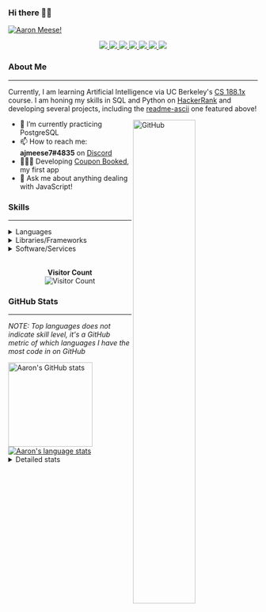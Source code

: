 ### Hi there 👋🏻
[![Aaron Meese!](https://user-images.githubusercontent.com/17814535/88975338-a2aabf00-d27f-11ea-963f-8a19608716b4.png)](https://github.com/ajmeese7/readme-ascii "README ASCII")

<p align="center">
  <a href="https://link.aaronmeese.com/github">
    <img src="https://img.shields.io/badge/-Github-000?style=flat&logo=Github&logoColor=white" />
  </a>
  <a href="https://link.aaronmeese.com/linkedin">
    <img src="https://img.shields.io/badge/-LinkedIn-blue?style=flat&logo=Linkedin&logoColor=white" />
  </a>
  <a href="https://link.aaronmeese.com/instagram">
    <img src="https://img.shields.io/badge/-Instagram-c13584?style=flat&labelColor=c13584&logo=instagram&logoColor=white" />
  </a>
  <a href="https://link.aaronmeese.com/twitter">
    <img src="https://img.shields.io/badge/-Twitter-1ca0f1?style=flat-square&labelColor=1ca0f1&logo=twitter&logoColor=white&link=https://twitter.com/ajmeese7" />
  </a>
  <a href="https://link.aaronmeese.com/medium">
    <img src="https://img.shields.io/badge/-Medium-03a57a?style=flat-square&labelColor=000000&logo=Medium&link=https://medium.com/@ajmeese7/" />
  </a>
  <a href="mailto:ajmeese7@gmail.com">
    <img src="https://img.shields.io/badge/-Gmail-c14438?style=flat&logo=Gmail&logoColor=white" />
  </a>
   <a href="https://link.aaronmeese.com/codewars">
    <img src="https://www.codewars.com/users/ajmeese7/badges/micro" />
  </a>
  <!-- <img src="https://projecteuler.net/profile/ajmeese7.png" /> -->
</p>

### About Me ###
----------------------------------------------------------------------------------------------------------------------------
Currently, I am learning Artificial Intelligence via UC Berkeley's [CS 188.1x](https://courses.edx.org/courses/BerkeleyX/CS188.1x-4/1T2015/course/) course.
I am honing my skills in SQL and Python on [HackerRank](https://www.hackerrank.com/ajmeese7) and developing several projects, including the 
[readme-ascii](https://github.com/ajmeese7/readme-ascii) one featured above!

<img width="50%" align="right" alt="GitHub" src="https://raw.githubusercontent.com/onimur/.github/master/.resources/git-header.svg" />

- 🔭 I’m currently practicing PostgreSQL
- 📫 How to reach me: **ajmeese7#4835** on [Discord](https://discord.com)
- 👨🏼‍💻 Developing [Coupon Booked](https://couponbooked.com), my first app
- 💬 Ask me about anything dealing with JavaScript!
<!-- TODO: make this pretty enough to promote!
- 🎯 Portfolio site: [https://aaronmeese.com](https://aaronmeese.com/)
-->

### Skills ###
----------------------------------------------------------------------------------------------------------------------------
<details>
<summary>Languages</summary>

+ JavaScript
+ HTML
+ CSS
    + [README ASCII](https://github.com/ajmeese7/readme-ascii)
+ PHP
+ Java
    + [BRCC Java](https://github.com/ajmeese7/brcc-java)
    + [Euler Problems](https://github.com/ajmeese7/euler-problems)

</details>
<details>
<summary>Libraries/Frameworks</summary>

+ NodeJS
    + [Snapchat Share](https://github.com/ajmeese7/snapchat-share)
    + [FRC Spreadsheets](https://github.com/ajmeese7/frc-spreadsheets)
+ Cordova
+ jQuery
+ Discord.js
    + [Spambot](https://github.com/ajmeese7/spambot)
    + [Automatic Reactions](https://github.com/ajmeese7/automatic-reactions)
    + [Multiple Reactions](https://github.com/ajmeese7/multiple-reactions)
+ Puppeteer
    + [README ASCII](https://github.com/ajmeese7/readme-ascii)
    + [Dynamic Page Retrieval](https://github.com/ajmeese7/dynamic-page-retrieval)
+ Nightmare.js
    + [Steam Queue Clicker](https://github.com/ajmeese7/steam-queue-clicker)
    + [Repbot](https://github.com/ajmeese7/repbot)
+ json-fs-store
    + [Multiple Reactions](https://github.com/ajmeese7/multiple-reactions)
+ pdf-lib

</details>
<details>
<summary>Software/Services</summary>

+ Wallpaper Engine
    + [Random Wallpaper](https://github.com/ajmeese7/random-wallpaper)
    + [Image of the Day](https://github.com/ajmeese7/image-of-the-day)
+ phpMyAdmin
+ Cloudinary
+ Firefox Extensions
    + [Chess Next Move](https://github.com/ajmeese7/chess-next-move)
    + [Gmail Label Organizer](https://github.com/ajmeese7/gmail-label-organizer)
+ Google Analytics
+ Heroku
+ Nexmo
+ Auth0

</details>
<!--
<details>
<summary>Soft Skills</summary>
+ English/Grammar
+ SEO
    <!-- + TODO: Add my site examples after I finish improving them --
</details>
-->

<p align="center">
  <br>
  <b>Visitor Count</b><br>
  <img src="https://profile-counter.glitch.me/ajmeese7/count.svg" alt="Visitor Count"/>
</p>

### GitHub Stats ###
----------------------------------------------------------------------------------------------------------------------------
*NOTE: Top languages does not indicate skill level, it's a GitHub metric of which languages I have the most code in on GitHub*

<a href="https://profile-summary-for-github.com/user/ajmeese7">
  <img align="left" height="170px" src="https://github-readme-stats.vercel.app/api?username=ajmeese7&show_icons=true&line_height=27&count_private=true&include_all_commits=true" alt="Aaron's GitHub stats"/>
  <img src="https://github-readme-stats.vercel.app/api/top-langs/?username=ajmeese7&hide_langs_below=5&layout=compact" alt="Aaron's language stats"/>
</a>

<details>
<summary>Detailed stats</summary>

### :zap: Recent Activity
<!--START_SECTION:activity-->
1. 💪 Opened PR [#425](https://github.com//rauenzi/BetterDiscordApp/pull/425) in [rauenzi/BetterDiscordApp](https://github.com//rauenzi/BetterDiscordApp)
2. 🗣 Commented on [#1](https://github.com//ajmeese7/view-aquinas/issues/1) in [ajmeese7/view-aquinas](https://github.com//ajmeese7/view-aquinas)
3. ❗️ Closed issue [#1](https://github.com//ajmeese7/view-aquinas/issues/1) in [ajmeese7/view-aquinas](https://github.com//ajmeese7/view-aquinas)
4. ❗️ Opened issue [#1](https://github.com//ajmeese7/view-aquinas/issues/1) in [ajmeese7/view-aquinas](https://github.com//ajmeese7/view-aquinas)
5. ❗️ Opened issue [#53](https://github.com//anmol098/waka-readme-stats/issues/53) in [anmol098/waka-readme-stats](https://github.com//anmol098/waka-readme-stats)
<!--END_SECTION:activity-->

### 🧐 Waka Stats
<!--START_SECTION:waka-->
**🐱 My GitHub Data** 

> 🏆 511 Contributions in year 2020
 > 
> 📦 Used 43.7 kB in GitHub's Storage 
 > 
> 💼 Opted to Hire
 > 
> 📜 42 Public Repositories 
 > 
> 🔑 15 Owned Private Repositories 

**I'm an early 🐤** 

```text
🌞 Morning    143 commits    ██████░░░░░░░░░░░░░░░░░░░   27.39% 
🌆 Daytime    245 commits    ███████████░░░░░░░░░░░░░░   46.93% 
🌃 Evening    128 commits    ██████░░░░░░░░░░░░░░░░░░░   24.52% 
🌙 Night      6 commits      ░░░░░░░░░░░░░░░░░░░░░░░░░   1.15%

```
📅 **I'm Most Productive on Saturdays** 

```text
Monday       68 commits     ███░░░░░░░░░░░░░░░░░░░░░░   13.03% 
Tuesday      63 commits     ███░░░░░░░░░░░░░░░░░░░░░░   12.07% 
Wednesday    65 commits     ███░░░░░░░░░░░░░░░░░░░░░░   12.45% 
Thursday     70 commits     ███░░░░░░░░░░░░░░░░░░░░░░   13.41% 
Friday       82 commits     ████░░░░░░░░░░░░░░░░░░░░░   15.71% 
Saturday     102 commits    █████░░░░░░░░░░░░░░░░░░░░   19.54% 
Sunday       72 commits     ███░░░░░░░░░░░░░░░░░░░░░░   13.79%

```


📊 **This week I spent my time on** 

```text
⌚︎ Timezone: America/Chicago

💬 Languages: 
JavaScript               12 hrs 17 mins      █████████████░░░░░░░░░░░░   53.19% 
HTML                     2 hrs 53 mins       ███░░░░░░░░░░░░░░░░░░░░░░   12.48% 
CSS                      2 hrs 29 mins       ██░░░░░░░░░░░░░░░░░░░░░░░   10.76% 
Python                   1 hr 35 mins        █░░░░░░░░░░░░░░░░░░░░░░░░   6.92% 
Markdown                 1 hr 31 mins        █░░░░░░░░░░░░░░░░░░░░░░░░   6.62%

🐱‍💻 Projects: 
steam-summary            9 hrs 9 mins        ██████████░░░░░░░░░░░░░░░   39.6% 
coupon-book              2 hrs 16 mins       ██░░░░░░░░░░░░░░░░░░░░░░░   9.86% 
galley-calls             2 hrs 8 mins        ██░░░░░░░░░░░░░░░░░░░░░░░   9.28% 
snapchat-share           1 hr 56 mins        ██░░░░░░░░░░░░░░░░░░░░░░░   8.42% 
waka-readme-stats        1 hr 35 mins        █░░░░░░░░░░░░░░░░░░░░░░░░   6.9%

```

**I mostly code in JavaScript** 

```text
JavaScript               21 repos            ██████████████░░░░░░░░░░░   56.76% 
HTML                     5 repos             ███░░░░░░░░░░░░░░░░░░░░░░   13.51% 
Java                     4 repos             ██░░░░░░░░░░░░░░░░░░░░░░░   10.81% 
CSS                      2 repos             █░░░░░░░░░░░░░░░░░░░░░░░░   5.41% 
Python                   2 repos             █░░░░░░░░░░░░░░░░░░░░░░░░   5.41%

```



<!--END_SECTION:waka-->
</details>

